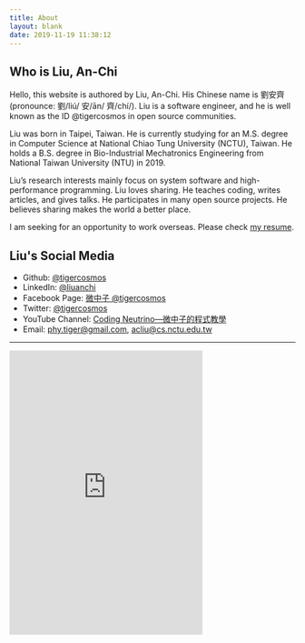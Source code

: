 ```yaml
---
title: About
layout: blank
date: 2019-11-19 11:38:12
---
```


## Who is Liu, An-Chi

Hello, this website is authored by Liu, An-Chi. His Chinese name is 劉安齊 (pronounce: 劉/liú/ 安/ān/ 齊/chí/). Liu is a software engineer, and he is well known as the ID @tigercosmos in open source communities.

Liu was born in Taipei, Taiwan. He is currently studying for an M.S. degree in Computer Science at National Chiao Tung University (NCTU), Taiwan. He holds a B.S. degree in Bio-Industrial Mechatronics Engineering from National Taiwan University (NTU) in 2019.

Liu’s research interests mainly focus on system software and high-performance programming. Liu loves sharing. He teaches coding, writes articles, and gives talks. He participates in many open source projects. He believes sharing makes the world a better place.

I am seeking for an opportunity to work overseas. Please check [my resume](https://drive.google.com/file/d/1o93zj1vDewf9ziA2hV40i9nsywMvJkq5/view?usp=sharing).

## Liu's Social Media

- Github: [@tigercosmos](https://github.com/tigercosmos)
- LinkedIn: [@liuanchi](https://www.linkedin.com/in/liuanchi/)
- Facebook Page: [微中子 @tigercosmos](https://www.facebook.com/CodingNeutrino/)
- Twitter: [@tigercosmos](https://twitter.com/tigercosmos)
- YouTube Channel: [Coding Neutrino—微中子的程式教學](https://www.youtube.com/channel/UCe_3sYrCsZyo9WAGd0s6vRQ)
- Email: phy.tiger@gmail.com, acliu@cs.nctu.edu.tw

---

<iframe
  allowtransparency="true" frameborder="0" height="500" scrolling="no"
  src="https://www.facebook.com/plugins/page.php?href=https%3A%2F%2Fwww.facebook.com%2FCodingNeutrino%2F&amp;tabs=timeline&amp;width=340&amp;height=500&amp;small_header=false&amp;adapt_container_width=true&amp;hide_cover=false&amp;show_facepile=true&amp;appId=577288832614270"
  style="border: none; overflow: hidden;" width="340"></iframe>
